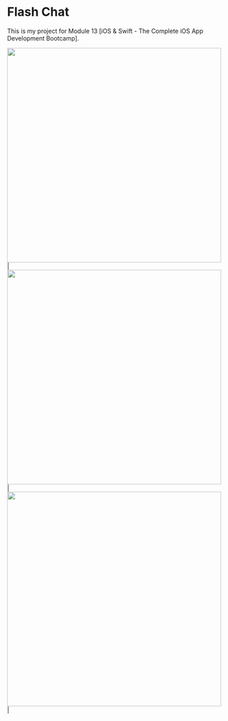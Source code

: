 # Flash Chat

This is my project for Module 13 [iOS & Swift - The Complete iOS App Development Bootcamp].



<img src="https://github.com/kheladzedev/Flash-Chat/assets/94724654/d7a34eb4-e387-4ff1-82f6-5ce25d9d0b12" height="500">|
<img src="https://github.com/kheladzedev/Flash-Chat/assets/94724654/455424f8-950d-408a-a799-207b6d761354" height="500">|
<img src="https://github.com/kheladzedev/Flash-Chat/assets/94724654/fa7878b3-7aa6-477e-9dfe-d94b12973dbd" height="500">|

